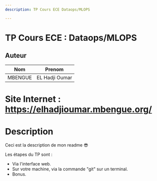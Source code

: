 ```yaml
---
description: TP Cours ECE Dataops/MLOPS

---
```


# TP Cours ECE : Dataops/MLOPS

## Auteur

| Nom            | Prenom         |
| -------------- | -------------- |
| MBENGUE        | EL Hadji Oumar |


# Site Internet : https://elhadjioumar.mbengue.org/

# Description

Ceci est la description de mon readme 😎

Les étapes du TP sont :
- Via l'interface web.
- Sur votre machine, via la commande "git" sur un terminal.
- Bonus.



